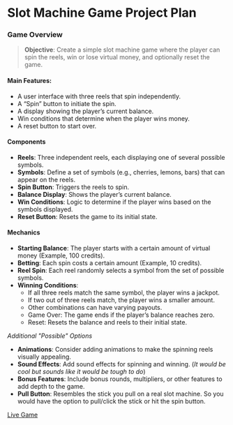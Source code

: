# **Slot Machine Game Project Plan**

### Game Overview

> **Objective**: Create a simple slot machine game where the player can spin the reels, win or lose virtual money, and optionally reset the game.

#### Main Features:
* A user interface with three reels that spin independently.
* A “Spin” button to initiate the spin.
* A display showing the player’s current balance.
* Win conditions that determine when the player wins money.
* A reset button to start over.

#### Components

* **Reels**: Three independent reels, each displaying one of several possible symbols.
* **Symbols**: Define a set of symbols (e.g., cherries, lemons, bars) that can appear on the reels.
* **Spin Button**: Triggers the reels to spin.
* **Balance Display**: Shows the player’s current balance.
* **Win Conditions**: Logic to determine if the player wins based on the symbols displayed.
* **Reset Button**: Resets the game to its initial state.

#### Mechanics

* **Starting Balance**: The player starts with a certain amount of virtual money (Example, 100 credits).
* **Betting**: Each spin costs a certain amount (Example, 10 credits).
* **Reel Spin**: Each reel randomly selects a symbol from the set of possible symbols.
* **Winning Conditions**:
  * If all three reels match the same symbol, the player wins a jackpot.
  * If two out of three reels match, the player wins a smaller amount.
  * Other combinations can have varying payouts.
  * Game Over: The game ends if the player’s balance reaches zero.
  * Reset: Resets the balance and reels to their initial state.

*Additional "Possible" Options*

* **Animations**: Consider adding animations to make the spinning reels visually appealing.
* **Sound Effects**: Add sound effects for spinning and winning. (*It would be cool but sounds like it would be tough to do*)
* **Bonus Features**: Include bonus rounds, multipliers, or other features to add depth to the game.
* **Pull Button**: Resembles the stick you pull on a real slot machine. So you would have the option to pull/click the stick or hit the spin button.

[Live Game](https://devin-elhefe.github.io/Project-1/)

